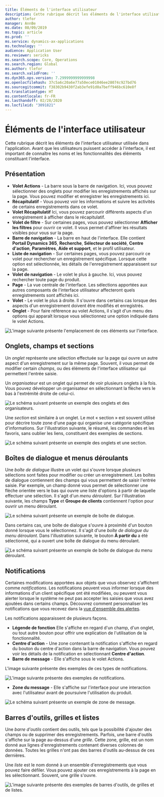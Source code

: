 ```yaml
---
title: Éléments de l'interface utilisateur
description: Cette rubrique décrit les éléments de l'interface utilisateur utilisés dans l'application.
author: tlefor
manager: AnnBe
ms.date: 08/09/2019
ms.topic: article
ms.prod: ''
ms.service: dynamics-ax-applications
ms.technology: ''
audience: Application User
ms.reviewer: sericks
ms.search.scope: Core, Operations
ms.search.region: Global
ms.author: tlefor
ms.search.validFrom: ''
ms.dyn365.ops.version: 7.2999999999999998
ms.openlocfilehash: 37c5a6c20a6e77a50ece01046ee28074c927bd76
ms.sourcegitcommit: f38302b9430f2ab3efe91d0a7beff946bc610e8f
ms.translationtype: HT
ms.contentlocale: fr-FR
ms.lasthandoff: 02/28/2020
ms.locfileid: "3091821"
---
```

# <a name="user-interface-elements"></a>Éléments de l'interface utilisateur

Cette rubrique décrit les éléments de l'interface utilisateur utilisée dans l'application. Avant que les utilisateurs puissent accéder à l'interface, il est important de connaître les noms et les fonctionnalités des éléments constituant l'interface.

## <a name="overview"></a>Présentation

- **Volet Actions** - La barre sous la barre de navigation. Ici, vous pouvez sélectionner des onglets pour modifier les enregistrements affichés sur la page. Vous pouvez modifier et enregistrer les enregistrements ici.  
- **Récapitulatif** - Vous pouvez voir les informations et suivre les activités de certains enregistrements dans ce volet.  
- **Volet Récapitulatif** Ici, vous pouvez parcourir différents aspects d'un enregistrement à afficher dans le récapitulatif.  
- **Volet de filtre** - Sur certaines pages, vous pouvez sélectionner **Afficher les filtres** pour ouvrir ce volet. Il vous permet d'affiner les résultats visibles pour vous sur la page.  
- **Barre de navigation** - La barre en haut de l'interface. Elle contient **Portail Dynamics 365**, **Recherche**, **Sélecteur de société**, **Centre d'action**, **Paramètres**, **Aide et support**, et le profil utilisateur.  
- **Liste de navigation** - Sur certaines pages, vous pouvez parcourir ce volet pour rechercher un enregistrement spécifique. Lorsque cette option est sélectionnée, les détails de l'enregistrement apparaissent sur la page.  
- **Volet de navigation** - Le volet le plus à gauche. Ici, vous pouvez rechercher toute page du produit.  
- **Page** - La vue centrale de l'interface. Les sélections apportées aux autres composants de l'interface utilisateur affecteront quels enregistrements sont affichés ici.  
- **Volet** - Le volet le plus à droite. Il s'ouvre dans certains cas lorsque des aspects d'un enregistrement doivent être modifiés et enregistrés.  
- **Onglet** - Pour faire référence au volet Actions, il s'agit d'un menu des options qui apparaît lorsque vous sélectionnez une option indiquée dans le volet Actions.  

![L'image suivante présente l'emplacement de ces éléments sur l'interface.](media/user-interface-01.png)

## <a name="tabs-fields-and-sections"></a>Onglets, champs et sections

Un *onglet* représente une sélection effectuée sur la page qui ouvre un autre aspect d'un enregistrement sur la même page. Souvent, il vous permet de modifier certain *champs*, ou des éléments de l'interface utilisateur qui permettent l'entrée saisie. 

Un *organisateur* est un onglet qui permet de voir plusieurs onglets à la fois. Vous pouvez développer un organisateur en sélectionnant la flèche vers le bas à l'extrémité droite de celui-ci.

![Le schéma suivant présente un exemple des onglets et des organisateurs.](media/user-interface-02.png)

Une *section* est similaire à un onglet. Le mot « section » est souvent utilisé pour décrire toute zone d'une page qui organise une catégorie spécifique d'informations. Sur l'illustration suivante, le résumé, les commandes et les favoris, sans oublier les liens, constituent des exemples de sections.

![Le schéma suivant présente un exemple des onglets et une section.](media/user-interface-03.png)

## <a name="dialog-boxes-and-drop-down-menus"></a>Boîtes de dialogue et menus déroulants

Une *boîte de dialogue* illustre un volet qui s'ouvre lorsque plusieurs sélections sont faites pour modifier ou créer un enregistrement. Les boîtes de dialogue contiennent des champs qui vous permettent de saisir l'entrée saisie. Par exemple, un champ donné vous permet de sélectionner une flèche orientée vers le bas qui ouvre une liste d'options à partir de laquelle effectuer une sélection. Il s'agit d'un *menu déroulant*. Sur l'illustration suivante, les champs **Type** et **Groupe de clients** contiennent l'option pour ouvrir un menu déroulant.

![Le schéma suivant présente un exemple de boîte de dialogue.](media/user-interface-04.png)

Dans certains cas, une boîte de dialogue s'ouvre à proximité d'un bouton donné lorsque vous le sélectionnez. Il s'agit d'une *boîte de dialogue du menu déroulant*. Dans l'illustration suivante, le bouton **À partir du** a été sélectionné, qui a ouvert une boîte de dialogue du menu déroulant.

![Le schéma suivant présente un exemple de boîte de dialogue du menu déroulant.](media/user-interface-05.png)

## <a name="notifications"></a>Notifications

Certaines modifications apportées aux objets que vous observez s'affichent comme *notifications*. Les notifications peuvent vous informer lorsque des informations d'un client spécifique ont été modifiées, ou peuvent vous alerter lorsque le système ne peut pas accepter les saisies que vous avez ajoutées dans certains champs. Découvrez comment personnaliser les notifications que vous recevez dans la [vue d'ensemble des alertes](../get-started/alerts-overview.md).

Les notifications apparaissent de plusieurs façons.
- **Légende de fonction** Elle s'affiche en regard d'un champ, d'un onglet, ou tout autre bouton pour offrir une explication de l'utilisation de la fonctionnalité. 
- **Centre d'action** - Une zone contenant la notification s'affiche en regard du bouton du centre d'action dans la barre de navigation. Vous pouvez voir les détails de la notification en sélectionnant **Centre d'action**.  
- **Barre de message** - Elle s'affiche sous le volet Actions.  

L'image suivante présente des exemples de ces types de notifications.

![L'image suivante présente des exemples de notifications.](media/user-interface-06.png)

- **Zone du message** - Elle s'affiche sur l'interface pour une interaction avec l'utilisateur avant de poursuivre l'utilisation du produit.  

![Le schéma suivant présente un exemple de zone de message.](media/user-interface-07.png)

## <a name="toolbars-grids-and-lists"></a>Barres d'outils, grilles et listes

Une *barre d'outils* contient des outils, tels que la possibilité d'ajouter des champs ou de supprimer des enregistrements. Parfois, une barre d'outils s'affiche sur la page au-dessus d'une *grille*. Cette zone, grille, est un nom donné aux lignes d'enregistrements contenant diverses colonnes de données. Toutes les grilles n'ont pas des barres d'outils au-dessus de ces dernières.

Une *liste* est le nom donné à un ensemble d'enregistrements que vous pouvez faire défiler. Vous pouvez ajouter ces enregistrements à la page en les sélectionnant. Souvent, une grille s'ouvre.

![L'image suivante présente des exemples de barres d'outils, de grilles et de listes.](media/user-interface-08.png)
